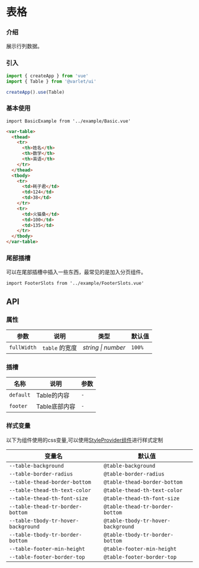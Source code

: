 # 表格

### 介绍

展示行列数据。

### 引入

```js
import { createApp } from 'vue'
import { Table } from '@varlet/ui'

createApp().use(Table)
```

### 基本使用

```vue
import BasicExample from '../example/Basic.vue'
```

```html
<var-table>
  <thead>
    <tr>
      <th>姓名</th>
      <th>数学</th>
      <th>英语</th>
    </tr>
  </thead>
  <tbody>
    <tr>
      <td>耗子君</td>
      <td>124</td>
      <td>38</td>
    </tr> 
    <tr>
      <td>火猫桑</td>
      <td>100</td>
      <td>135</td>
    </tr>
  </tbody>
</var-table>
```

### 尾部插槽

可以在尾部插槽中插入一些东西，最常见的是加入分页组件。

```vue
import FooterSlots from '../example/FooterSlots.vue'
```

## API

### 属性

| 参数 | 说明 | 类型 | 默认值 |
| ----- | -------------- | -------- | ---------- |
| `fullWidth` | `table` 的宽度	| _string \| number_ | `100%` |

### 插槽

| 名称 | 说明 | 参数 |
| ----- | -------------- | -------- |
| `default` | Table的内容 | `-` |
| `footer` | Table底部内容 | `-` |

### 样式变量
以下为组件使用的css变量,可以使用[StyleProvider组件](#/zh-CN/style-provider)进行样式定制

| 变量名 | 默认值 |
| --- | --- |
| `--table-background` | `@table-background` | 
| `--table-border-radius` | `@table-border-radius` | 
| `--table-thead-border-bottom` | `@table-thead-border-bottom` | 
| `--table-thead-th-text-color` | `@table-thead-th-text-color` | 
| `--table-thead-th-font-size` | `@table-thead-th-font-size` | 
| `--table-thead-tr-border-bottom` | `@table-thead-tr-border-bottom` | 
| `--table-tbody-tr-hover-background` | `@table-tbody-tr-hover-background` | 
| `--table-tbody-tr-border-bottom` | `@table-tbody-tr-border-bottom` | 
| `--table-footer-min-height` | `@table-footer-min-height` | 
| `--table-footer-border-top` | `@table-footer-border-top` | 
